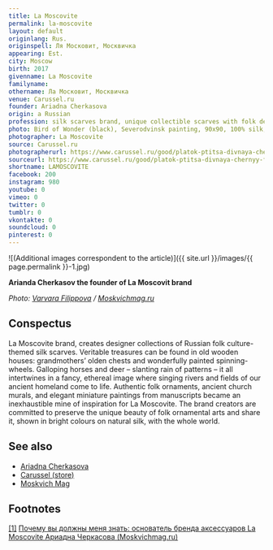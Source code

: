 ```yaml
---
title: La Moscovite
permalink: la-moscovite
layout: default
originlang: Rus.
originspell: Ля Московит, Москвичка
appearing: Est.
city: Moscow
birth: 2017
givenname: La Moscovite
familyname:
othername: Ла Московит, Москвичка
venue: Carussel.ru
founder: Ariadna Cherkasova
origin: a Russian
profession: silk scarves brand, unique collectible scarves with folk designs, inspiration in true Russian style, paintings on spinning wheels and chests founded by Ariadna Cherkasova in 2017
photo: Bird of Wonder (black), Severodvinsk painting, 90х90, 100% silk, ₽12000
photographer: La Moscovite
source: Carussel.ru
photographerurl: https://www.carussel.ru/good/platok-ptitsa-divnaya-chernyy-fon/
sourceurl: https://www.carussel.ru/good/platok-ptitsa-divnaya-chernyy-fon/
shortname: LAMOSCOVITE
facebook: 200
instagram: 980
youtube: 0
vimeo: 0
twitter: 0
tumblr: 0
vkontakte: 0
soundcloud: 0
pinterest: 0
---
```


![(Additional images correspondent to the article)]({{ site.url }}/images/{{ page.permalink }}-1.jpg)

**Arianda Cherkasov the founder of La Moscovit brand**

*Photo: [Varvara Filippova](https://moskvichmag.ru) / [Moskvichmag.ru](https://moskvichmag.ru)*

## Сonspectus

La Moscovite brand, creates designer collections of Russian folk culture-themed silk scarves. Veritable treasures can be found in old wooden houses: grandmothers’ olden chests and wonderfully painted spinning-wheels. Galloping horses and deer – slanting rain of patterns – it all intertwines in a fancy, ethereal image where singing rivers and fields of our ancient homeland come to life. Authentic folk ornaments, ancient church murals, and elegant miniature paintings from manuscripts became an inexhaustible mine of inspiration for La Moscovite. The brand creators are committed to preserve the unique beauty of folk ornamental arts and share it, shown in bright colours on natural silk, with the whole world.

## See also

+ [Ariadna Cherkasova](cherkasova-ariadna)
+ [Carussel (store)](carussel-store)
+ [Moskvich Mag](moskvich-mag)


## Footnotes

[[1]](#a1) <span id="f1"></span> [Почему вы должны меня знать: основатель бренда аксессуаров La Moscovite Ариадна Черкасова (Moskvichmag.ru)](https://moskvichmag.ru/tag/la-moscovite/)
